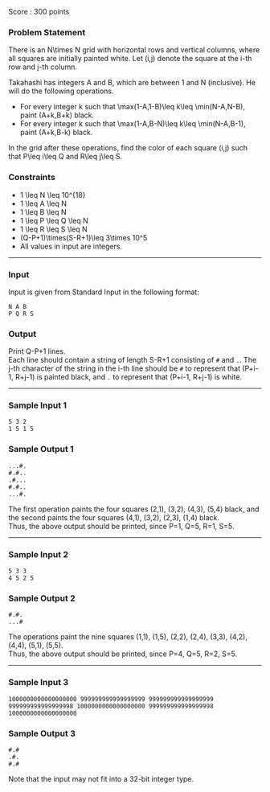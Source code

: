 Score : 300 points

### Problem Statement

There is an N\times N grid with horizontal rows and vertical columns, where all squares are initially painted white. Let (i,j) denote the square at the i-th row and j-th column.

Takahashi has integers A and B, which are between 1 and N (inclusive). He will do the following operations.

* For every integer k such that \max(1-A,1-B)\leq k\leq \min(N-A,N-B), paint (A+k,B+k) black.
* For every integer k such that \max(1-A,B-N)\leq k\leq \min(N-A,B-1), paint (A+k,B-k) black.

In the grid after these operations, find the color of each square (i,j) such that P\leq i\leq Q and R\leq j\leq S.

### Constraints

* 1 \leq N \leq 10^{18}
* 1 \leq A \leq N
* 1 \leq B \leq N
* 1 \leq P \leq Q \leq N
* 1 \leq R \leq S \leq N
* (Q-P+1)\times(S-R+1)\leq 3\times 10^5
* All values in input are integers.

---

### Input

Input is given from Standard Input in the following format:

```
N A B
P Q R S
```

### Output

Print Q-P+1 lines.  
Each line should contain a string of length S-R+1 consisting of `#` and `.`.
The j-th character of the string in the i-th line should be `#` to represent that (P+i-1, R+j-1) is painted black, and `.` to represent that (P+i-1, R+j-1) is white.

---

### Sample Input 1

```
5 3 2
1 5 1 5
```

### Sample Output 1

```
...#.
#.#..
.#...
#.#..
...#.
```

The first operation paints the four squares (2,1), (3,2), (4,3), (5,4) black, and the second paints the four squares (4,1), (3,2), (2,3), (1,4) black.  
Thus, the above output should be printed, since P=1, Q=5, R=1, S=5.

---

### Sample Input 2

```
5 3 3
4 5 2 5
```

### Sample Output 2

```
#.#.
...#
```

The operations paint the nine squares (1,1), (1,5), (2,2), (2,4), (3,3), (4,2), (4,4), (5,1), (5,5).  
Thus, the above output should be printed, since P=4, Q=5, R=2, S=5.

---

### Sample Input 3

```
1000000000000000000 999999999999999999 999999999999999999
999999999999999998 1000000000000000000 999999999999999998 1000000000000000000
```

### Sample Output 3

```
#.#
.#.
#.#
```

Note that the input may not fit into a 32-bit integer type.